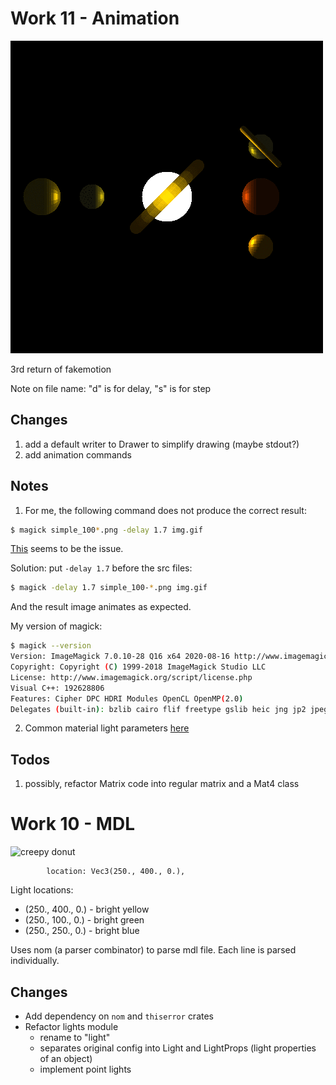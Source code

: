 # Work 11 - Animation

![3rd return of fakemotion](./products/w11-3rd-return-of-fakemotion-d3.8s2.gif)


3rd return of fakemotion

Note on file name: "d" is for delay, "s" is for step

## Changes

1. add a default writer to Drawer to simplify drawing (maybe stdout?)
2. add animation commands

## Notes

1. For me, the following command does not produce the correct result:
```bash
$ magick simple_100*.png -delay 1.7 img.gif
```
[This](https://bugzilla.redhat.com/show_bug.cgi?id=194554#c3) seems to be the issue.

Solution: put `-delay 1.7` before the src files:

```bash
$ magick -delay 1.7 simple_100-*.png img.gif
```

And the result image animates as expected.

My version of magick:
```bash
$ magick --version
Version: ImageMagick 7.0.10-28 Q16 x64 2020-08-16 http://www.imagemagick.org
Copyright: Copyright (C) 1999-2018 ImageMagick Studio LLC
License: http://www.imagemagick.org/script/license.php
Visual C++: 192628806
Features: Cipher DPC HDRI Modules OpenCL OpenMP(2.0)
Delegates (built-in): bzlib cairo flif freetype gslib heic jng jp2 jpeg lcms lqr lzma openexr pangocairo png ps raw rsvg tiff webp xml zlib
```
2. Common material light parameters [here](http://www.barradeau.com/nicoptere/dump/materials.html)


## Todos

1. possibly, refactor Matrix code into regular matrix and a Mat4 class

# Work 10 - MDL

![creepy donut](./products/w10-creepy-donut.gif)

            location: Vec3(250., 400., 0.),
Light locations: 

- (250., 400., 0.) - bright yellow
- (250., 100., 0.) - bright green
- (250., 250., 0.) - bright blue

Uses nom (a parser combinator) to parse mdl file. Each line is parsed individually.


## Changes

- Add dependency on `nom` and `thiserror` crates
- Refactor lights module
    - rename to "light"
    - separates original config into Light and LightProps (light properties of an object)
    - implement point lights
